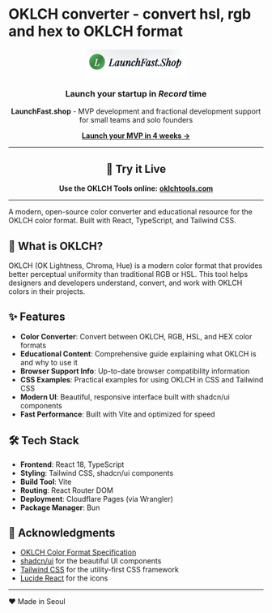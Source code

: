 # OKLCH converter - convert hsl, rgb and hex to OKLCH format

<div align="center">
  <img src="public/logo-launchfast.png" alt="LaunchFast.shop" width="200" />
  
  ### Launch your startup in *Record* time
  
  **LaunchFast.shop** - MVP development and fractional development support for small teams and solo founders
  
  [**Launch your MVP in 4 weeks →**](https://launchfast.shop)
  
  ---
  
  ## 🔗 Try it Live
  
  **Use the OKLCH Tools online:** [**oklchtools.com**](https://oklchtools.com)
  
  ---
</div>

A modern, open-source color converter and educational resource for the OKLCH color format. Built with React, TypeScript, and Tailwind CSS.

## 🎨 What is OKLCH?

OKLCH (OK Lightness, Chroma, Hue) is a modern color format that provides better perceptual uniformity than traditional RGB or HSL. This tool helps designers and developers understand, convert, and work with OKLCH colors in their projects.

## ✨ Features

- **Color Converter**: Convert between OKLCH, RGB, HSL, and HEX color formats
- **Educational Content**: Comprehensive guide explaining what OKLCH is and why to use it
- **Browser Support Info**: Up-to-date browser compatibility information
- **CSS Examples**: Practical examples for using OKLCH in CSS and Tailwind CSS
- **Modern UI**: Beautiful, responsive interface built with shadcn/ui components
- **Fast Performance**: Built with Vite and optimized for speed

## 🛠️ Tech Stack

- **Frontend**: React 18, TypeScript
- **Styling**: Tailwind CSS, shadcn/ui components
- **Build Tool**: Vite
- **Routing**: React Router DOM
- **Deployment**: Cloudflare Pages (via Wrangler)
- **Package Manager**: Bun

## 🙏 Acknowledgments

- [OKLCH Color Format Specification](https://www.w3.org/TR/css-color-4/#ok-lab)
- [shadcn/ui](https://ui.shadcn.com/) for the beautiful UI components
- [Tailwind CSS](https://tailwindcss.com/) for the utility-first CSS framework
- [Lucide React](https://lucide.dev/) for the icons

---

❤️ Made in Seoul
